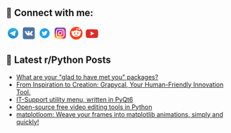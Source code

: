 ## 🔎 Connect with me:
[<img src="https://github.com/bullbesh/bullbesh/blob/main/images/Telegram.png" width="32" height="32" />](https://t.me/bullbesh)
[<img src="https://github.com/bullbesh/bullbesh/blob/main/images/VK.png" width="32" height="32" />](https://vk.com/bullbesh)
[<img src="https://github.com/bullbesh/bullbesh/blob/main/images/Twitter.png" width="32" height="32" />](https://twitter.com/bullbesh1)
[<img src="https://github.com/bullbesh/bullbesh/blob/main/images/Instagram.png" width="32" height="32" />](https://www.instagram.com/bullbesh)
[<img src="https://github.com/bullbesh/bullbesh/blob/main/images/Reddit.png" width="32" height="32" />](https://www.reddit.com/user/bullbesh)
[<img src="https://github.com/bullbesh/bullbesh/blob/main/images/YouTube.png" width="32" height="32" />](https://www.youtube.com/channel/UCtfjRs6uzgq5mfm8S06WTcg)

## 📕 Latest r/Python Posts
<!-- BLOG-POST-LIST:START -->
- [What are your &quot;glad to have met you&quot; packages?](https://www.reddit.com/r/Python/comments/1dsyi19/what_are_your_glad_to_have_met_you_packages/)
- [From Inspiration to Creation: Grapycal, Your Human-Friendly Innovation Tool.](https://www.reddit.com/r/Python/comments/1dsxwj1/from_inspiration_to_creation_grapycal_your/)
- [IT-Support utility menu, written in PyQt6](https://www.reddit.com/r/Python/comments/1dswjt6/itsupport_utility_menu_written_in_pyqt6/)
- [Open-source free video editing tools in Python](https://www.reddit.com/r/Python/comments/1dsv69t/opensource_free_video_editing_tools_in_python/)
- [matplotloom: Weave your frames into matplotlib animations, simply and quickly!](https://www.reddit.com/r/Python/comments/1dssy32/matplotloom_weave_your_frames_into_matplotlib/)
<!-- BLOG-POST-LIST:END -->
